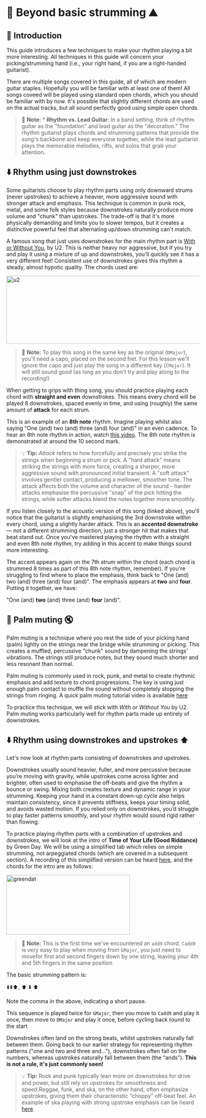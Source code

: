 # :guitar: Beyond basic strumming :mountain:

## :wave: Introduction

This guide introduces a few techniques to make your rhythm playing a bit more interesting. All techniques in this guide will concern your picking/strumming hand (i.e., your right hand, if you are a right-handed guitarist). 

There are multiple songs covered in this guide, all of which are modern guitar staples. Hopefully you will be familiar with at least one of them! All songs coveed will be played using standard open chords, which you should be familiar with by now. It's possible that slightly different chords are used on the actual tracks, but all sound perfectly good using simple open chords. 

> 📌 **Note:** * **Rhythm vs. Lead Guitar**: In a band setting, think of rhythm guitar as the "foundation" and lead guitar as the "decoration." The rhythm guitarist plays chords and strumming patterns that provide the song's backbone and keep everyone together, while the lead guitarist plays the memorable melodies, riffs, and solos that grab your attention. 


## :arrow_down: Rhythm using just downstrokes

Some guitarists choose to play rhythm parts using only downward strums (never upstrokes) to achieve a heavier, more aggressive sound with stronger attack and emphasis. This technique is common in punk rock, metal, and some folk styles because downstrokes naturally produce more volume and "chunk" than upstrokes. The trade-off is that it's more physically demanding and limits you to slower tempos, but it creates a distinctive powerful feel that alternating up/down strumming can't match.

A famous song that just uses downstrokes for the main rhythm part is [With or Without You](https://youtube.com/shorts/q2l_Uhv_Ssc?si=5tEOzEHVkJnrgLBm), by U2. This is neither heavy nor aggressive, but if you try and play it using a mixture of up and downstrokes, you'll quickly see it has a very different feel! Consistent use of downstrokes gives this rhythm a steady, almost hypotic quality. The chords used are:


<img width="547" height="177" alt="u2" src="https://github.com/user-attachments/assets/93ce140c-6bac-485f-b16e-a770c4d08e5f" />


> 📌 **Note:** To play this song in the same key as the original (`DMajor`), you'll need a capo, placed on the second fret. For this lesson we'll ignore the capo and just play the song in a different key (`CMajor`). It will still sound good (as long as you don't try and play along to the recording!)


When getting to grips with thing song, you should practice playing each chord with **straight and even** downstrokes. This means every chord will be played 8 downstrokes, spaced evenly in time, and using (roughly) the same amount of **attack** for each strum. 

This is an example of an **8th note** rhythm. Imagine playing whilst also saying "One (and) two (and) three (and) four (and)" in an even cadence. To hear an 8th note rhythm in action, watch [this video](https://youtube.com/shorts/mjP3SOZ0jqQ?si=JsBvENKb98NQ1gk3). The 8th note rhythm is demonstrated at around the 10 second mark. 

> 💡 **Tip:** *Attack* refers to how forcefully and precisely you strike the strings when beginning a strum or pick. A "hard attack" means striking the strings with more force, creating a sharper, more aggressive sound with pronounced initial transient. A "soft attack" involves gentler contact, producing a mellower, smoother tone. The attack affects both the volume and character of the sound - harder attacks emphasise the percussive "snap" of the pick hitting the strings, while softer attacks blend the notes together more smoothly.

If you listen closely to the acoustic version of this song (linked above), you'll notice that the guitarist is slightly emphasising the 3rd downstroke within every chord, using a slightly harder attack. This is an **accented downstroke** — not a different strumming direction, just a stronger hit that makes that beat stand out. Once you've mastered playing the rhythm with a straight and even 8th note rhythm, try adding in this accent to make things sound more interesting.

The accent appears again on the 7th strum within the chord (each chord is strummed 8 times as part of this 8th note rhythm, remember). If you're struggling to find where to place the emphasis, think back to "One (and) two (and) three (and) four (and)". The emphasis appears at **two** and **four**. Putting it together, we have:

"One (and) **two** (and) three (and) **four** (and)".


## :palm_tree: Palm muting :mute:

Palm muting is a technique where you rest the side of your picking hand (palm) lightly on the strings near the bridge while strumming or picking. This creates a muffled, percussive "chunk" sound by dampening the strings' vibrations. The strings still produce notes, but they sound much shorter and less resonant than normal. 

Palm muting is commonly used in rock, punk, and metal to create rhythmic emphasis and add texture to chord progressions. The key is using just enough palm contact to muffle the sound without completely stopping the strings from ringing. A quick palm muting tutorial video is available [here](https://youtube.com/shorts/NIthJ95fEAI?si=km8eYlSYAso8XSph)

To practice this technique, we will stick with *With or Without You* by U2. Palm muting works particularly well for rhythm parts made up entirely of downstrokes. 


## :arrow_down: Rhythm using downstrokes and upstrokes :arrow_up:

Let's now look at rhythm parts consisting of downstrokes and upstrokes. 

Downstrokes usually sound heavier, fuller, and more percussive because you’re moving with gravity, while upstrokes come across lighter and brighter, often used to emphasise the off-beats and give the rhythm a bounce or swing. Mixing both creates texture and dynamic range in your strumming. Keeping your hand in a constant down-up cycle also helps maintain consistency, since it prevents stiffness, keeps your timing solid, and avoids wasted motion. If you relied only on downstrokes, you’d struggle to play faster patterns smoothly, and your rhythm would sound rigid rather than flowing.

To practice playing rhythm parts with a combination of upstrokes and downstrokes, we will look at the intro of **Time of Your Life (Good Riddance)** by Green Day. We will be using a simplified tab which relies on simple strumming, not arpeggiated chords (which are covered in a subsequent section). A recording of this simplified version can be heard [here](https://www.youtube.com/watch?v=rg_nXKjLLCY&list=RDrg_nXKjLLCY&start_radio=1), and the chords for the intro are as follows:

<img width="322" height="156" alt="greendat" src="https://github.com/user-attachments/assets/03e7876c-7840-4c1b-b34f-b78d640d6082" />


> 📌 **Note:** This is the first time we've encountered an `add9` chord. `Cadd9` is very easy to play when moving from `GMajor`, you just need to movefor first and second fingers down by one string, leaving your 4th and 5th fingers in the same position

The basic strumming pattern is:

:arrow_down::arrow_down::arrow_up:, :arrow_up: :arrow_down: :arrow_up:

Note the comma in the above, indicating a short pause. 

This sequence is played twice for `GMajor`, then you move to `Cadd9` and play it once, then move to `DMajor` and play it once, before cycling back round to the start

Downstrokes often land on the strong beats, whilst upstrokes naturally fall between them. Going back to our earlier strategy for representing rhythm patterns ("one and two and three and..."), downstrokes often fall on the numbers, whereas upstrokes naturally fall between them (the “ands”). **This is not a rule, it's just commonly seen!**

> 💡 **Tip:** Rock and punk typically lean more on downstrokes for drive and power, but still rely on upstrokes for smoothness and speed.Reggae, funk, and ska, on the other hand, often emphasize upstrokes, giving them their characteristic “choppy” off-beat feel. An example of ska playing with strong upstroke emphasis can be heard [here](https://www.youtube.com/watch?v=Pd7wdmi6mSo&t=100s). 
